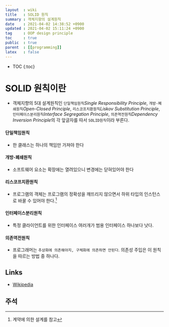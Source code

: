 ```yaml
---
layout  : wiki
title   : SOLID 원칙
summary : 객체지향의 설계원칙
date    : 2021-04-02 14:38:52 +0900
updated : 2021-04-02 15:11:24 +0900
tag     : OOP design principle
toc     : true
public  : true
parent  : [[programming]]
latex   : false
---
```

* TOC
{:toc}

# SOLID 원칙이란
* 객체지향의 5대 설계원칙인 `단일책임원칙`*Single Responsibility Principle*, `개방-폐쇄원칙`*Open-Closed Principle*, `리스코프치환원칙`*Liskov Substitution Principle*, `인터페이스분리원칙`*Interface Segregation Principle*, `의존역전원칙`*Dependency Inversion Principle*의 각 앞글자를 따서 `SOLID원칙`이라 부른다.

#### 단일책임원칙
* 한 클래스는 하나의 책임만 가져야 한다

#### 개방-폐쇄원칙
* 소프트웨어 요소는 확장에는 열려있으니 변경에는 닫혀있어야 한다

#### 리스코프치환원칙
* 프로그램의 객체는 프로그램의 정확성을 깨뜨리지 않으면서 하위 타입의 인스턴스로 바꿀 수 있어야 한다.[^DESBYCONT-1]

#### 인터페이스분리원칙
* 특정 클라이언트를 위한 인터페이스 여러개가 범용 인터페이스 하나보다 낫다.

#### 의존역전원칙
* 프로그래머는 `추상화에 의존해야지, 구체화에 의존하면 안된다`. 의존성 주입은 이 원칙을 따르는 방법 중 하나다.

## Links
* [Wikipedia](https://ko.wikipedia.org/wiki/SOLID_(%EA%B0%9D%EC%B2%B4_%EC%A7%80%ED%96%A5_%EC%84%A4%EA%B3%84))

## 주석
[^DESBYCONT-1]: 계약에 의한 설계를 참고
